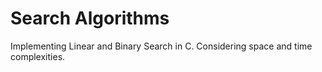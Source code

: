 # Search Algorithms
Implementing Linear and Binary Search in C.
Considering space and time complexities.
